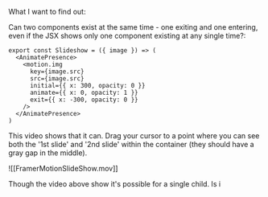 What I want to find out:

Can two components exist at the same time - one exiting and one entering, even if the JSX shows only one component existing at any single time?:
```tsx
export const Slideshow = ({ image }) => (
  <AnimatePresence>
    <motion.img
      key={image.src}
      src={image.src}
      initial={{ x: 300, opacity: 0 }}
      animate={{ x: 0, opacity: 1 }}
      exit={{ x: -300, opacity: 0 }}
    />
  </AnimatePresence>
)
```

This video shows that it can. Drag your cursor to a point where you can see both the '1st slide' and '2nd slide' within the container (they should have a gray gap in the middle).

![[FramerMotionSlideShow.mov]]

Though the video above show it's possible for a single child. Is i